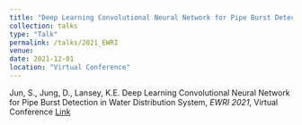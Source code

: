 ```yaml
---
title: "Deep Learning Convolutional Neural Network for Pipe Burst Detection in Water Distribution System"
collection: talks
type: "Talk"
permalink: /talks/2021_EWRI
venue: 
date: 2021-12-01 
location: "Virtual Conference"
---
```


Jun, S., Jung, D., Lansey, K.E. Deep Learning Convolutional Neural Network for Pipe Burst Detection in Water Distribution System, <i>EWRI 2021</i>, Virtual Conference
[Link](https://www.ewricongress.org/)


